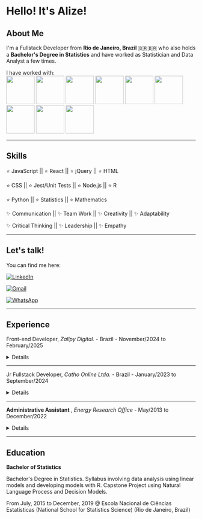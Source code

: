 # Hello! It's Alize!

## About Me
 I'm a Fullstack Developer from **Rio de Janeiro, Brazil** 🇧🇷🇧🇷 who also holds a **Bachelor's Degree in Statistics** and have worked as Statistician and Data Analyst a few times.

I have worked with: <br />
<img width='75' height='75' src="https://cdn.jsdelivr.net/gh/devicons/devicon@latest/icons/react/react-original.svg" />
<img width='75' height='75' src="https://cdn.jsdelivr.net/gh/devicons/devicon@latest/icons/javascript/javascript-original.svg" />
<img width='75' height='75' src="https://cdn.jsdelivr.net/gh/devicons/devicon@latest/icons/typescript/typescript-original.svg" />
<img width='75' height='75' src="https://cdn.jsdelivr.net/gh/devicons/devicon@latest/icons/html5/html5-original.svg" />
<img width='75' height='75' src="https://cdn.jsdelivr.net/gh/devicons/devicon@latest/icons/css3/css3-original.svg" />
<img width='75' height='75' src="https://cdn.jsdelivr.net/gh/devicons/devicon@latest/icons/python/python-original.svg" />
<img width='75' height='75' src="https://cdn.jsdelivr.net/gh/devicons/devicon@latest/icons/nodejs/nodejs-original.svg" />
<img width='75' height='75' src="https://cdn.jsdelivr.net/gh/devicons/devicon@latest/icons/r/r-original.svg" />
<img width='75' height='75' src="https://cdn.jsdelivr.net/gh/devicons/devicon@latest/icons/jest/jest-plain.svg" />
<hr>

## Skills

:star: JavaScript || :star: React  || :star: jQuery || :star: HTML

:star: CSS || :star: Jest/Unit Tests || :star: Node.js || :star: R 

:star: Python || :star: Statistics  || :star: Mathematics

:sparkles: Communication || :sparkles: Team Work || :sparkles: Creativity || :sparkles: Adaptability

:sparkles: Critical Thinking || :sparkles: Leadership || :sparkles: Empathy 
<hr>

## Let's talk!
You can find me here:

[![LinkedIn](https://img.shields.io/badge/linkedin-%230077B5.svg?style=for-the-badge&logo=linkedin&logoColor=white)](https://www.linkedin.com/in/alizeleal/)

[![Gmail](https://img.shields.io/badge/Gmail-D14836?style=for-the-badge&logo=gmail&logoColor=white)](mailto:alize.de.fatima%40gmail.com)

[![WhatsApp](https://img.shields.io/badge/WhatsApp-25D366?style=for-the-badge&logo=whatsapp&logoColor=white)](https://wa.me/5521988088497)
<hr>

## Experience


Front-end Developer, _Zallpy Digital._ - Brazil - November/2024 to February/2025
<details>
 
_Zallpy is a company specialized in developing tailored digital solutions and outsourcing, with national and
international clients and offices in Brazil and USA and over $16.2 Million revenue._

### Key Activities:

Allocated in a credit union present in over 300 locations and 300K clients.
**Form Fields Validation:** Create and validate form Fields using jQuery. Fetching data from
the database to fill inputs and other fields. Selection of visibility, formatting, Regex, and
more.

**Reports** : Creating reports from Low-Code platform and SQL queries.

**User Support:** Supporting users to use the tool and fixing eventual bugs.

**Business Rules Creation and Management:** Creating and updating business rules
according to the needs of the company, ensuring the proper function of the components
and operation.

</details>
<hr>

Jr Fullstack Developer, _Catho Online Ltda._ - Brazil - January/2023 to September/2024

<details>
 
_Catho is a technology company that functions as an online classified of resumes and vacancies with several
tools for applicants and companies, with over 350K clients and $50 Million revenue._

### Key Activities:

React Component Development:** Created and maintained reusable components using
the Atomic Design methodology, ensuring modularity and efficiency in development.

**Styling and Responsive Design** : Implemented styles with CSS and Styled Components,
delivering modern and responsive user interfaces, aligned with best design practices.
**Web Page Development:** Build complete and dynamic web pages by integrating
developed components, ensuring high performance and consistency in user interfaces.
Working with Figma and Storybook.

**Collaboration and Team Support:** Assisted other development teams by sharing
technical knowledge and providing support for solution integration.
**Accessibility Evaluation:** Assessed and implemented accessibility standards to ensure
applications met inclusion criteria and complied with accessibility regulations.

</details>
<hr>

**Administrative Assistant** , _Energy Research Office_ - May/2013 to December/2022

<details>
 
_EPE is a state-owned company whose purpose is to ensure the basis for the sustainable development of the
country's energy infrastructure_

### Key Activities:

Worked in the Office of the Director of Petroleum, Gas, and Biofuels Studies managing
contracts, personnel and contact with internal and external agents.
Developed a database in Microsoft Access to manage the training events of all
employees of the area., with queries and dynamic report generation.

For two years, presided over the Internal Commission for the Prevention of Workplace
Accidents and Harassment, managing the commission's efforts to promote actions for
the prevention of risky situations and adverse working conditions.

</details>
<hr>

## Education

**Bachelor of Statistics**

Bachelor's Degree in Statistics. Syllabus involving data analysis using linear models and
developing models with R. Capstone Project using Natural Language Process and Decision
Models.

From July, 2015 to December, 2019 @ Escola Nacional de Ciências Estatísticas (National School for Statistics Science) (Rio de Janeiro, Brazil)

<!--
**alizeleal/alizeleal** is a ✨ _special_ ✨ repository because its `README.md` (this file) appears on your GitHub profile.

Here are some ideas to get you started:

- 🔭 I’m currently working on ...
- 🌱 I’m currently learning ...
- 👯 I’m looking to collaborate on ...
- 🤔 I’m looking for help with ...
- 💬 Ask me about ...
- 📫 How to reach me: ...
- 😄 Pronouns: ...
- ⚡ Fun fact: ...
-->
